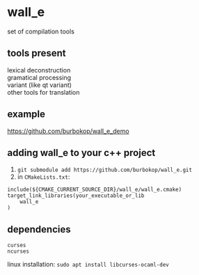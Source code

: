 # wall_e
set of compilation tools

## tools present
lexical deconstruction</br>
gramatical processing</br>
variant (like qt variant)</br>
other tools for translation</br>

## example
https://github.com/burbokop/wall_e_demo

## adding wall_e to your c++ project

1. `git submodule add https://github.com/burbokop/wall_e.git`</br>
2. in `CMakeLists.txt`: 
```
include(${CMAKE_CURRENT_SOURCE_DIR}/wall_e/wall_e.cmake)
target_link_libraries(your_executable_or_lib
    wall_e
)

```

## dependencies
    curses 
    ncurses    

linux installation: `sudo apt install libcurses-ocaml-dev`
